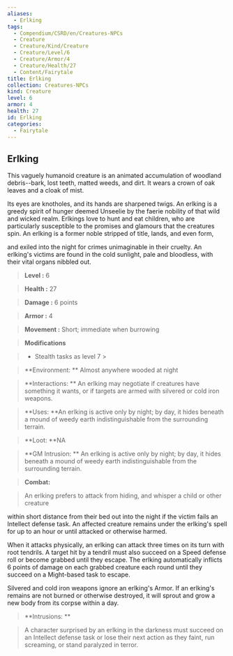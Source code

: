 ```yaml
---
aliases:
  - Erlking
tags:
  - Compendium/CSRD/en/Creatures-NPCs
  - Creature
  - Creature/Kind/Creature
  - Creature/Level/6
  - Creature/Armor/4
  - Creature/Health/27
  - Content/Fairytale
title: Erlking
collection: Creatures-NPCs
kind: Creature
level: 6
armor: 4
health: 27
id: Erlking
categories:
  - Fairytale
---
```

## Erlking    
This vaguely humanoid creature is an animated accumulation of woodland debris--bark, lost teeth, matted weeds, and dirt. It wears a crown of oak leaves and a cloak of mist.  
Its eyes are knotholes, and its hands are sharpened twigs. An erlking is a greedy spirit of hunger deemed Unseelie by the faerie nobility of that wild and wicked realm. Erlkings love to hunt and eat children, who are particularly susceptible to the promises and glamours that the creatures spin. An erlking is a former noble stripped of title, lands, and even form,  
and exiled into the night for crimes unimaginable in their cruelty. An erlking's victims are found in the cold sunlight, pale and bloodless, with their vital organs nibbled out.    
  
    
> **Level :** 6    
> **Health :** 27    
> **Damage :** 6 points    
> **Armor :** 4    
> **Movement :** Short; immediate when burrowing    
> **Modifications**    
>- Stealth tasks as level 7 >  
>    
> **Environment: ** Almost anywhere wooded at night    
> **Interactions: ** An erlking may negotiate if creatures have something it wants, or if targets are armed with silvered or cold iron weapons.    
> **Uses: **An erlking is active only by night; by day, it hides beneath a mound of weedy earth indistinguishable from the surrounding terrain.    
> **Loot: **NA    
> **GM Intrusion: ** An erlking is active only by night; by day, it hides beneath a mound of weedy earth indistinguishable from the surrounding terrain.    
  
> **Combat:**   
> An erlking prefers to attack from hiding, and whisper a child or other creature  
within short distance from their bed out into the night if the victim fails an Intellect defense task. An affected creature remains under the erlking's spell for up to an hour or until attacked or otherwise harmed.  
When it attacks physically, an erlking can attack three times on its turn with root tendrils. A target hit by a tendril must also succeed on a Speed defense roll or become grabbed until they escape. The erlking automatically inflicts 6 points of damage on each grabbed creature each round until they succeed on a Might-based task to escape.  
Silvered and cold iron weapons ignore an erlking's Armor. If an erlking's remains are not burned or otherwise destroyed, it will sprout and grow a new body from its corpse within a day.    
    
  
> **Intrusions: **   
> A character surprised by an erlking in the darkness must succeed on an Intellect defense task or lose their next action as they faint, run screaming, or stand paralyzed in terror.    

